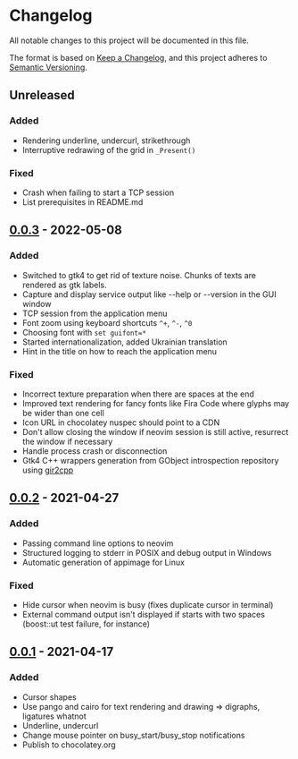 # Changelog

All notable changes to this project will be documented in this file.

The format is based on [Keep a Changelog](https://keepachangelog.com/en/1.0.0/),
and this project adheres to [Semantic Versioning](https://semver.org/spec/v2.0.0.html).

## Unreleased

### Added

- Rendering underline, undercurl, strikethrough
- Interruptive redrawing of the grid in `_Present()`

### Fixed

- Crash when failing to start a TCP session
- List prerequisites in README.md

## [0.0.3] - 2022-05-08

### Added

- Switched to gtk4 to get rid of texture noise. Chunks of texts are rendered as gtk labels.
- Capture and display service output like --help or --version in the GUI window
- TCP session from the application menu
- Font zoom using keyboard shortcuts `^+`, `^-`, `^0`
- Choosing font with `set guifont=*`
- Started internationalization, added Ukrainian translation
- Hint in the title on how to reach the application menu

### Fixed

- Incorrect texture preparation when there are spaces at the end
- Improved text rendering for fancy fonts like Fira Code where glyphs may be wider than one cell
- Icon URL in chocolatey nuspec should point to a CDN
- Don't allow closing the window if neovim session is still active, resurrect the window if necessary
- Handle process crash or disconnection
- Gtk4 C++ wrappers generation from GObject introspection repository using [gir2cpp](https://github.com/sakhnik/gir2cpp)

## [0.0.2] - 2021-04-27

### Added

- Passing command line options to neovim
- Structured logging to stderr in POSIX and debug output in Windows
- Automatic generation of appimage for Linux

### Fixed

- Hide cursor when neovim is busy (fixes duplicate cursor in terminal)
- External command output isn't displayed if starts with two spaces (boost::ut test failure, for instance)

## [0.0.1] - 2021-04-17

### Added

- Cursor shapes
- Use pango and cairo for text rendering and drawing => digraphs, ligatures whatnot
- Underline, undercurl
- Change mouse pointer on busy_start/busy_stop notifications
- Publish to chocolatey.org

[unreleased]: https://github.com/sakhnik/nvim-ui/compare/v0.0.3...HEAD
[0.0.3]: https://github.com/sakhnik/nvim-ui/compare/v0.0.2...v0.0.3
[0.0.2]: https://github.com/sakhnik/nvim-ui/compare/v0.0.1...v0.0.2
[0.0.1]: https://github.com/sakhnik/nvim-ui/releases/tag/v0.0.1
